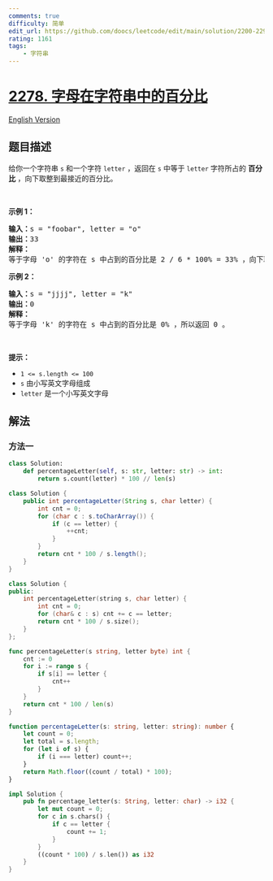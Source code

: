 ```yaml
---
comments: true
difficulty: 简单
edit_url: https://github.com/doocs/leetcode/edit/main/solution/2200-2299/2278.Percentage%20of%20Letter%20in%20String/README.md
rating: 1161
tags:
    - 字符串
---
```


# [2278. 字母在字符串中的百分比](https://leetcode.cn/problems/percentage-of-letter-in-string)

[English Version](/solution/2200-2299/2278.Percentage%20of%20Letter%20in%20String/README_EN.md)

## 题目描述

<!-- 这里写题目描述 -->

<p>给你一个字符串 <code>s</code> 和一个字符 <code>letter</code> ，返回在 <code>s</code> 中等于&nbsp;<code>letter</code>&nbsp;字符所占的 <strong>百分比</strong> ，向下取整到最接近的百分比。</p>

<p>&nbsp;</p>

<p><strong>示例 1：</strong></p>

<pre>
<strong>输入：</strong>s = "foobar", letter = "o"
<strong>输出：</strong>33
<strong>解释：</strong>
等于字母 'o' 的字符在 s 中占到的百分比是 2 / 6 * 100% = 33% ，向下取整，所以返回 33 。
</pre>

<p><strong>示例 2：</strong></p>

<pre>
<strong>输入：</strong>s = "jjjj", letter = "k"
<strong>输出：</strong>0
<strong>解释：</strong>
等于字母 'k' 的字符在 s 中占到的百分比是 0% ，所以返回 0 。</pre>

<p>&nbsp;</p>

<p><strong>提示：</strong></p>

<ul>
	<li><code>1 &lt;= s.length &lt;= 100</code></li>
	<li><code>s</code> 由小写英文字母组成</li>
	<li><code>letter</code> 是一个小写英文字母</li>
</ul>

## 解法

### 方法一

<!-- tabs:start -->

```python
class Solution:
    def percentageLetter(self, s: str, letter: str) -> int:
        return s.count(letter) * 100 // len(s)
```

```java
class Solution {
    public int percentageLetter(String s, char letter) {
        int cnt = 0;
        for (char c : s.toCharArray()) {
            if (c == letter) {
                ++cnt;
            }
        }
        return cnt * 100 / s.length();
    }
}
```

```cpp
class Solution {
public:
    int percentageLetter(string s, char letter) {
        int cnt = 0;
        for (char& c : s) cnt += c == letter;
        return cnt * 100 / s.size();
    }
};
```

```go
func percentageLetter(s string, letter byte) int {
	cnt := 0
	for i := range s {
		if s[i] == letter {
			cnt++
		}
	}
	return cnt * 100 / len(s)
}
```

```ts
function percentageLetter(s: string, letter: string): number {
    let count = 0;
    let total = s.length;
    for (let i of s) {
        if (i === letter) count++;
    }
    return Math.floor((count / total) * 100);
}
```

```rust
impl Solution {
    pub fn percentage_letter(s: String, letter: char) -> i32 {
        let mut count = 0;
        for c in s.chars() {
            if c == letter {
                count += 1;
            }
        }
        ((count * 100) / s.len()) as i32
    }
}
```

<!-- tabs:end -->

<!-- end -->
